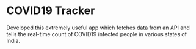 # COVID19 Tracker
Developed this extremely useful app which fetches data from an API and tells the real-time count of COVID19 infected people in various states of India.
